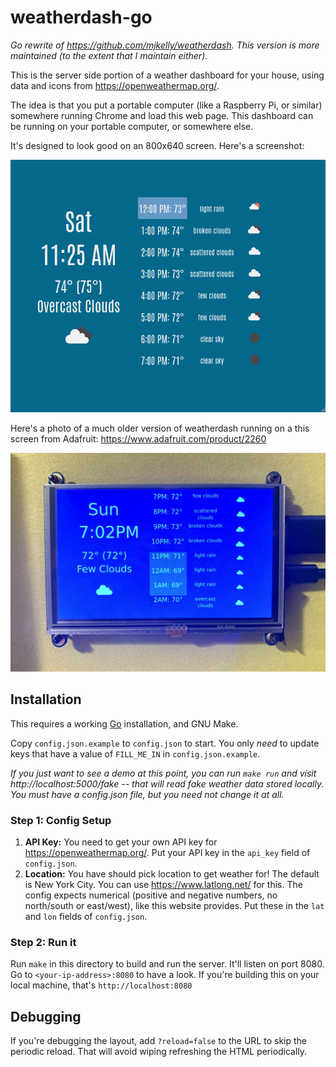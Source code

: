 # weatherdash-go

_Go rewrite of <https://github.com/mjkelly/weatherdash>. This version is more
maintained (to the extent that I maintain either)._

This is the server side portion of a weather dashboard for your house, using
data and icons from <https://openweathermap.org/>.

The idea is that you put a portable computer (like a Raspberry Pi, or similar)
somewhere running Chrome and load this web page. This dashboard can be running
on your portable computer, or somewhere else.

It's designed to look good on an 800x640 screen. Here's a screenshot:

![screenshot](./screenshot.png)

Here's a photo of a much older version of weatherdash running on a this
screen from Adafruit: <https://www.adafruit.com/product/2260>

![weatherdash-photo](./weatherdash-photo.jpg)

## Installation

This requires a working [Go](https://golang.org) installation, and GNU Make.

Copy `config.json.example` to `config.json` to start. You only _need_ to update
keys that have a value of `FILL_ME_IN` in `config.json.example`.

_If you just want to see a demo at this point, you can run `make run` and visit
http://localhost:5000/fake -- that will read fake weather data stored locally.
You must have a config.json file, but you need not change it at all._

### Step 1: Config Setup

1. **API Key:** You need to get your own API key for <https://openweathermap.org/>. Put your
   API key in the `api_key` field of `config.json`.
2. **Location:** You have should pick location to get weather for! The default is New York
   City. You can use <https://www.latlong.net/> for this. The config expects
   numerical (positive and negative numbers, no north/south or east/west), like
   this website provides. Put these in the `lat` and `lon` fields of
   `config.json`.

### Step 2: Run it

Run `make` in this directory to build and run the server. It'll listen on port
8080. Go to `<your-ip-address>:8080` to have a look. If you're building this on
your local machine, that's `http://localhost:8080`

## Debugging

If you're debugging the layout, add `?reload=false` to the URL to skip the
periodic reload. That will avoid wiping refreshing the HTML periodically.
